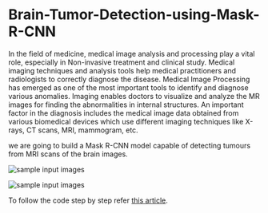 # Brain-Tumor-Detection-using-Mask-R-CNN

In the field of medicine, medical image analysis and processing play a vital role, especially in Non-invasive treatment and clinical study. Medical imaging techniques and analysis tools help medical practitioners and radiologists to correctly diagnose the disease. Medical Image Processing has emerged as one of the most important tools to identify and diagnose various anomalies. Imaging enables doctors to visualize and analyze the MR images for finding the abnormalities in internal structures. An important factor in the diagnosis includes the medical image data obtained from various biomedical devices which use different imaging techniques like X-rays, CT scans, MRI, mammogram, etc.



we are going to build a Mask R-CNN model capable of detecting tumours from MRI scans of the brain images.

![sample input images](https://github.com/nageshsinghc4/Brain-Tumor-Detection-using-Mask-R-CNN/blob/master/Screenshot%202020-03-18%20at%2012.07.05%20AM.png)



![sample input images](https://github.com/nageshsinghc4/Brain-Tumor-Detection-using-Mask-R-CNN/blob/master/Screenshot%202020-03-18%20at%2012.07.26%20AM.png)

To follow the code step by step refer [this article](https://www.theaidream.com/post/brain-tumor-detection-using-mask-r-cnn).
